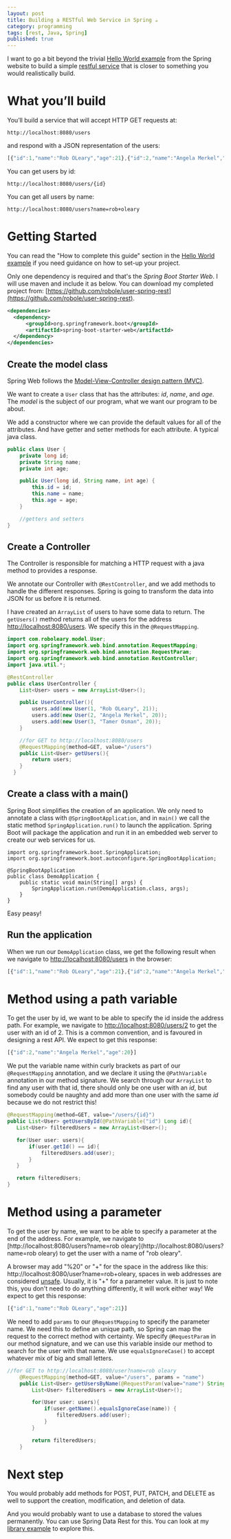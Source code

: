 ```yaml
---
layout: post
title: Building a RESTful Web Service in Spring ☕
category: programming
tags: [rest, Java, Spring]
published: true
---
```

I want to go a bit beyond the trivial [Hello World example](http://spring.io/guides/gs/rest-service/) from the Spring website to build
a simple [restful service](http://spring.io/understanding/REST) that is closer
to something you would realistically build.

# What you’ll build

You’ll build a service that will accept HTTP GET requests at:

```
http://localhost:8080/users
```

and respond with a JSON representation of the users:

```javascript
[{"id":1,"name":"Rob OLeary","age":21},{"id":2,"name":"Angela Merkel","age":20},{"id":3,"name":"Tamer Osman","age":20}]
```

You can get users by id:
```
http://localhost:8080/users/{id}
```

You can get all users by name:
```
http://localhost:8080/users?name=rob+oleary
```

# Getting Started

You can read the "How to complete this guide" section in the [Hello World example](http://spring.io/guides/gs/rest-service/) if you need guidance on how to set-up your project.

Only one dependency is required and that's the *Spring Boot Starter Web*.
I will use maven and include it as below. You can download my completed project from:
[https://github.com/robole/user-spring-rest](https://github.com/robole/user-spring-rest).

```xml
<dependencies>
  <dependency>
      <groupId>org.springframework.boot</groupId>
      <artifactId>spring-boot-starter-web</artifactId>
  </dependency>
</dependencies>
```

## Create the model class

Spring Web follows the
[Model-View-Controller design pattern (MVC)](https://www.tutorialspoint.com/mvc_framework/mvc_framework_introduction.htm).

We want to create a ```User``` class that has the attributes: *id*, *name*, and *age*.
The *model* is the subject of our program, what we want our program to be about.

We add a constructor where we can provide the default values for all of the
attributes. And have getter and setter methods for each attribute. A typical
java class.

```java
public class User {
    private long id;
    private String name;
    private int age;

    public User(long id, String name, int age) {
        this.id = id;
        this.name = name;
        this.age = age;
    }

    //getters and setters
}
```

## Create a Controller

The Controller is responsible for matching a HTTP request with a java method to
provides a response.

We annotate our Controller with ```@RestController```, and we add methods to
handle the different responses. Spring is going to transform the data into JSON
for us before it is returned.

I have created an ```ArrayList``` of users to have
some data to return. The ```getUsers()``` method returns all of the users
for the address [http://localhost:8080/users](http://localhost:8080/users). We
specify this in the ```@RequestMapping```.

```java
import com.roboleary.model.User;
import org.springframework.web.bind.annotation.RequestMapping;
import org.springframework.web.bind.annotation.RequestParam;
import org.springframework.web.bind.annotation.RestController;
import java.util.*;

@RestController
public class UserController {
    List<User> users = new ArrayList<User>();

    public UserController(){
        users.add(new User(1, "Rob OLeary", 21));
        users.add(new User(2, "Angela Merkel", 20));
        users.add(new User(3, "Tamer Osman", 20));
    }

    //for GET to http://localhost:8080/users
    @RequestMapping(method=GET, value="/users")
    public List<User> getUsers(){
        return users;
    }
  }
```

## Create a class with a main()

Spring Boot simplifies the creation of an application. We only need to annotate
a class with ```@SpringBootApplication```, and in ```main()```
we call the static method  ```SpringApplication.run()``` to launch the application.
Spring Boot will package the application and run it in an embedded web server to
create our web services for us.

```
import org.springframework.boot.SpringApplication;
import org.springframework.boot.autoconfigure.SpringBootApplication;

@SpringBootApplication
public class DemoApplication {
	public static void main(String[] args) {
		SpringApplication.run(DemoApplication.class, args);
	}
}
```

Easy peasy!

## Run the application

When we run our ```DemoApplication``` class, we get the following result when
we navigate to [http://localhost:8080/users](http://localhost:8080/users) in the
browser:

```javascript
[{"id":1,"name":"Rob OLeary","age":21},{"id":2,"name":"Angela Merkel","age":20},{"id":3,"name":"Tamer Osman","age":20}]
```

# Method using a path variable

To get the user by id, we want to be able to specify the id inside the address path.
For example, we navigate to [http://localhost:8080/users/2](http://localhost:8080/users/2) to get the user with an id of 2. This is a common convention, and is favoured in
designing a rest API. We expect to get this response:

```javascript
[{"id":2,"name":"Angela Merkel","age":20}]
```

We put the variable name within curly brackets as part of our ```@RequestMapping``` annotation, and we declare it using the ```@PathVariable``` annotation in our method signature. We search through our ```ArrayList``` to find any user with that id,
there should only be one user with an *id*, but somebody could be naughty and
add more than one user with the same *id* because we do not restrict this!

```java
@RequestMapping(method=GET, value="/users/{id}")
public List<User> getUsersById(@PathVariable("id") Long id){
   List<User> filteredUsers = new ArrayList<User>();

   for(User user: users){
       if(user.getId() == id){
           filteredUsers.add(user);
       }
   }

   return filteredUsers;
}
```

# Method using a parameter

To get the user by name, we want to be able to specify a parameter at the end of
the address. For example, we navigate to
[http://localhost:8080/users?name=rob oleary](http://localhost:8080/users?name=rob oleary)
to get the user with a name of "rob oleary".

A browser may add "%20" or "+" for the space in the address like this: http://localhost:8080/user?name=rob+oleary,
spaces in web addresses are considered [unsafe](https://stackoverflow.com/questions/497908/is-a-url-allowed-to-contain-a-space). Usually, it is "+" for a parameter value. It is just to note this, you don't need to
do anything differently, it will work either way! We expect to get this response:

```javascript
[{"id":1,"name":"Rob OLeary","age":21}]
```

We need to add ```params``` to our ```@RequestMapping``` to specify the parameter name. We need this to define an unique path, so Spring can map the request to the correct method with certainty. We specify ```@RequestParam``` in our method signature, and we can use this variable inside our method to search for the user with that name. We use
```equalsIgnoreCase()``` to accept whatever mix of big and small letters.

```java
//for GET to http://localhost:8080/user?name=rob oleary
    @RequestMapping(method=GET, value="/users", params = "name")
    public List<User> getUsersByName(@RequestParam(value="name") String name){
        List<User> filteredUsers = new ArrayList<User>();

        for(User user: users){
            if(user.getName().equalsIgnoreCase(name)) {
                filteredUsers.add(user);
            }
        }

        return filteredUsers;
    }
```

# Next step

You would probably add methods for POST, PUT,
PATCH, and DELETE as well to support the creation, modification, and deletion of data.

And you would probably want to use a database to stored the values permanently.
You can use Spring Data Rest for this. You can look at my [library example](https://github.com/robole/library-rest-minimum) to explore this.
